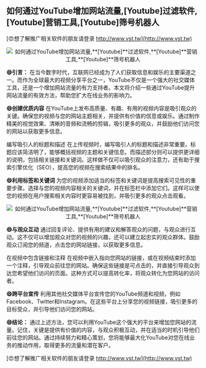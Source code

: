 ## **如何通过YouTube增加网站流量,**[Youtube]**过滤软件,**[Youtube]**营销工具,**[Youtube]**筛号机器人**

[😍想了解推广相关软件的朋友请登录 http://www.vst.tw](http://www.vst.tw)

 <center><img src="https://vst.tw/MP4/tuiguang/png/1.png" alt="如何通过YouTube增加网站流量,**[Youtube]**过滤软件,**[Youtube]**营销工具,**[Youtube]**筛号机器人"></center>

**😄引言：**
在当今数字时代，互联网已经成为了人们获取信息和娱乐的主要渠道之一。而作为全球最大的视频分享平台之一，YouTube不仅是一个强大的社交媒体工具，还是一个增加网站流量的有力支持者。本文将介绍一些通过YouTube提升网站流量的有效方法，帮助您扩大在线业务的影响力。

**😄创建优质内容**
在YouTube上发布高质量、有趣、有用的视频内容是吸引观众的关键。确保您的视频与您的网站主题相关，并提供有价值的信息或娱乐。通过制作精美的视觉效果、清晰的音频和流畅的剪辑，吸引更多的观众，并鼓励他们访问您的网站以获取更多信息。

编写吸引人的标题和描述
在上传视频时，编写吸引人的标题和描述非常重要。标题应该简洁明了，能够概括视频的主题和关键信息。而描述部分则可以提供更详细的说明，包括相关链接和关键词。这样做不仅可以吸引观众的注意力，还有助于搜索引擎优化（SEO），提高您的视频在搜索结果中的排名。

**😄利用标签和关键词**
为您的视频添加适当的标签和关键词是提高搜索可见性的重要步骤。选择与您的视频内容相关的关键词，并在标签栏中添加它们。这样可以使您的视频在用户搜索相关内容时更容易被找到，并吸引更多的观众点击观看。

 <center><img src="https://vst.tw/MP4/tuiguang/png/1.png" alt="如何通过YouTube增加网站流量,**[Youtube]**过滤软件,**[Youtube]**营销工具,**[Youtube]**筛号机器人"></center>

**😄与观众互动**
通过回复评论、提供有用的建议和解答观众的问题，与观众进行互动。这不仅可以增加观众对您的视频的兴趣，还可以建立起忠实的观众群体。鼓励观众订阅您的频道，点击您的网站链接，以获取更多信息。

在视频中包含链接和注释
在视频中嵌入指向您网站的链接，或在视频结束时添加一个注释，引导观众前往您的网站。确保这些链接是可点击的，并直接引导观众到达您希望他们访问的页面。这种方式可以提高转化率，将观众转化为您网站的访问者。

**😄跨平台宣传**
利用其他社交媒体平台宣传您的YouTube频道和视频，例如Facebook、Twitter和Instagram。在这些平台上分享您的视频链接，吸引更多的目标受众，并引导他们访问您的网站。

**😄结论：**
通过上述方法，您可以利用YouTube这个强大的平台来增加您网站的流量。记住，关键是提供有价值的内容，与观众积极互动，并在适当的时机引导他们前往您的网站。通过持续努力和精心策划，您将能够最大化YouTube对您在线业务的推动作用，取得更多的流量和潜在客户。

[😍想了解推广相关软件的朋友请登录 http://www.vst.tw](http://www.vst.tw)



